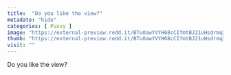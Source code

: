 ```yaml
---
title:  "Do you like the view?"
metadate: "hide"
categories: [ Pussy ]
image: "https://external-preview.redd.it/BTuOawYVYH68cCIfmtBJ21uHsdrmq3bJTEIGlWMbGbg.jpg?auto=webp&s=bae580be8e89ce2fe4ab1c2744a46c58ae1e1ced"
thumb: "https://external-preview.redd.it/BTuOawYVYH68cCIfmtBJ21uHsdrmq3bJTEIGlWMbGbg.jpg?width=640&crop=smart&auto=webp&s=68bddef28fbb82d04f26c9ebdbc6d1f83479e5ae"
visit: ""
---
```

Do you like the view?
